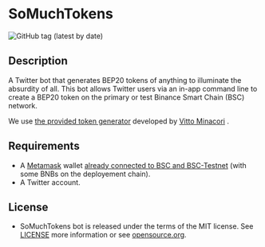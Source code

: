 # SoMuchTokens

![GitHub tag (latest by date)](https://img.shields.io/github/v/tag/edlansiaux/somuchtokens)

## Description

A Twitter bot that generates BEP20 tokens of anything to illuminate the absurdity of all. This bot allows Twitter users via an in-app command line to create a BEP20 token on the primary or test Binance Smart Chain (BSC) network.

We use [the provided token generator](https://vittominacori.github.io/bep20-generator/create-token/) developed by [Vitto Minacori](https://vittominacori.github.io/) . 

## Requirements

- A [Metamask](https://metamask.io/) wallet [already connected to BSC and BSC-Testnet](https://academy.binance.com/en/articles/connecting-metamask-to-binance-smart-chain) (with some BNBs on the deployement chain).
- A Twitter account.

## License

- SoMuchTokens bot is released under the terms of the MIT license. See [LICENSE](https://github.com/edlansiaux/somuchtokens/blob/master/LICENSE) more information or see [opensource.org](https://opensource.org/licenses/MIT).
